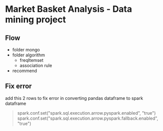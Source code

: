 # Market Basket Analysis - Data mining project

## **Flow**  
* folder mongo  
* folder algorithm   
    * freqItemset   
    * association rule  
* recommend


## Fix error
add this 2 rows to fix error in converting pandas dataframe to spark dataframe
>spark.conf.set("spark.sql.execution.arrow.pyspark.enabled", "true")
>spark.conf.set("spark.sql.execution.arrow.pyspark.fallback.enabled", "true")